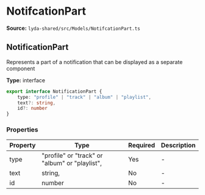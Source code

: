 # NotifcationPart

**Source:** `lyda-shared/src/Models/NotifcationPart.ts`

## NotificationPart

Represents a part of a notification that can be displayed as a separate component

**Type:** interface

```typescript
export interface NotificationPart {
    type: "profile" | "track" | "album" | "playlist",
    text?: string,
    id?: number
}
```

### Properties

| Property | Type | Required | Description |
|----------|------|----------|-------------|
| type | "profile" or "track" or "album" or "playlist", | Yes | - |
| text | string, | No | - |
| id | number | No | - |

